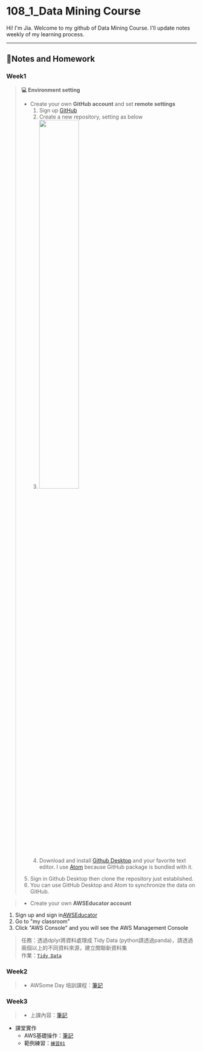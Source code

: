 # **108_1_Data Mining Course**
Hi! I'm Jia. Welcome to my github of Data Mining Course. I'll update notes weekly of my learning process.
___

## 📙**Notes and Homework**

### Week1
>  **💻 Environment setting**
>* Create your own **GitHub account** and set **remote settings**
>   1. Sign up [GitHub](https://github.com/)
>   2. Create a new repository, setting as below
>   3. <img src="https://i.imgur.com/IUdYzYu.png" width="50%" height="50%" />
>   4. Download and install [Github Desktop](https://desktop.github.com/) and your favorite text editor. I use [Atom](https://atom.io/) because GitHub package is bundled with it.
>  5. Sign in Github Desktop then clone the repository just established.
>  6. You can use GitHub Desktop and Atom to synchronize the data on GitHub.

>* Create your own  **AWSEducator account**
 1. Sign up and sign in[AWSEducator](https://aws.amazon.com/tw/education/awseducate/)
  2. Go to "my classroom"
  3. Click "AWS Console" and you will see the AWS Management Console

>任務：透過dplyr將資料處理成 Tidy Data (python請透過panda)，請透過兩個以上的不同資料來源，建立關聯新資料集  
作業：[`Tidy Data`](https://github.com/acgangel/Data-Mining/blob/master/week01/Tidy%20Data.ipynb)

### Week2
>   * AWSome Day 培訓課程：[筆記](https://github.com/acgangel/Data-Mining/blob/master/week02/AWSome%20Day%20Note.md)

### Week3
>  * 上課內容：[筆記](https://github.com/acgangel/Data-Mining/blob/master/week03/1018%E8%AA%B2%E5%A0%82%E7%AD%86%E8%A8%98.md)
  * 課堂實作
    * AWS基礎操作：[筆記](https://github.com/acgangel/Data-Mining/blob/master/week03/AWS%E6%93%8D%E4%BD%9C%E7%AD%86%E8%A8%98.md)
    * 範例練習：[`練習01`](https://github.com/acgangel/Data-Mining/blob/master/week03/Example/dangerous_companies.ipynb)
